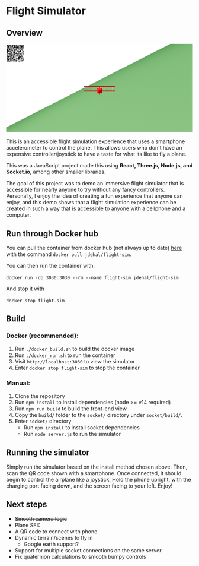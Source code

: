 # Flight Simulator

## Overview

![Demo Image](demo.png)

This is an accessible flight simulation experience that uses a smartphone accelerometer to control the plane. This allows users who don't have an expensive controller/joystick to have a taste for what its like to fly a plane.

This was a JavaScript project made this using **React, Three.js, Node.js, and <span>Socket.io</span>**, among other smaller libraries.

The goal of this project was to demo an immersive flight simulator that is accessible for nearly anyone to try without any fancy controllers. Personally, I enjoy the idea of creating a fun experience that anyone can enjoy, and this demo shows that a flight simulation experience can be created in such a way that is accessible to anyone with a cellphone and a computer.

## Run through Docker hub

You can pull the container from docker hub (not always up to date) [here](https://hub.docker.com/r/jdehal/flight-sim) with the command `docker pull jdehal/flight-sim`.

You can then run the container with:

`docker run -dp 3030:3030 --rm --name flight-sim jdehal/flight-sim`

And stop it with

`docker stop flight-sim`

## Build

### Docker (recommended):

1. Run `./docker_build.sh` to build the docker image
2. Run `./docker_run.sh` to run the container
3. Visit `http://localhost:3030` to view the simulator
4. Enter `docker stop flight-sim` to stop the container

### Manual:

1. Clone the repository
2. Run `npm install` to install dependencies (node >= v14 required)
3. Run `npm run build` to build the front-end view
4. Copy the `build/` folder to the `socket/` directory under `socket/build/`.
5. Enter `socket/` directory
	- Run `npm install` to install socket dependencies
	- Run `node server.js` to run the simulator

## Running the simulator

Simply run the simulator based on the install method chosen above. Then, scan the QR code shown with a smartphone. Once connected, it should begin to control the airplane like a joystick. Hold the phone upright, with the charging port facing down, and the screen facing to your left. Enjoy!

## Next steps

- ~~Smooth camera logic~~
- Plane SFX
- ~~A QR code to connect with phone~~
- Dynamic terrain/scenes to fly in
	- Google earth support?
- Support for multiple socket connections on the same server
- Fix quaternion calculations to smooth bumpy controls
